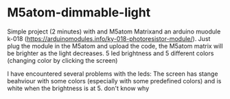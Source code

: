 # M5atom-dimmable-light

Simple project (2 minutes) with and M5atom  Matrixand an arduino muodule k-018 (https://arduinomodules.info/ky-018-photoresistor-module/).
Just plug the module in the M5atom and upload the code, the M5atom matrix will be brighter as the light decreases.
5 led brightness and 5 different colors (changing color by clicking the screen)


I have encountered several problems with the leds:
The screen has stange beahviour with some colors (especially with some predefined colors) and is white when the brightness is at 5. don't know why
